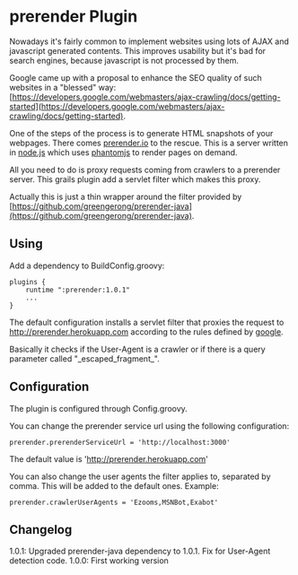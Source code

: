 prerender Plugin
================

Nowadays it's fairly common to implement websites using lots of AJAX and javascript generated contents. This improves usability but it's bad for search engines, because javascript is not processed by them.

Google came up with a proposal to enhance the SEO quality of such websites in a  "blessed" way: [https://developers.google.com/webmasters/ajax-crawling/docs/getting-started](https://developers.google.com/webmasters/ajax-crawling/docs/getting-started).

One of the steps of the process is to generate HTML snapshots of your webpages. There comes [prerender.io](http://prerender.io) to the rescue. This is a server written in [node.js](http://nodejs.org) which uses [phantomjs](http://phantomjs.org) to render pages on demand.

All you need to do is proxy requests coming from crawlers to a prerender server. This grails plugin add a servlet filter which makes this proxy.

Actually this is just a thin wrapper around the filter provided by [https://github.com/greengerong/prerender-java](https://github.com/greengerong/prerender-java).

Using
-----

Add a dependency to BuildConfig.groovy:

	plugins {
		runtime ":prerender:1.0.1"
		...
	}

The default configuration installs a servlet filter that proxies the request to http://prerender.herokuapp.com according to the rules defined by [google](https://developers.google.com/webmasters/ajax-crawling/docs/getting-started).

Basically it checks if the User-Agent is a crawler or if there is a query parameter called "\_escaped\_fragment\_".

Configuration
-------------

The plugin is configured through Config.groovy.

You can change the prerender service url using the following configuration:

	prerender.prerenderServiceUrl = 'http://localhost:3000'

The default value is 'http://prerender.herokuapp.com'

You can also change the user agents the filter applies to, separated by comma. This will be added to the default ones. Example: 

	prerender.crawlerUserAgents = 'Ezooms,MSNBot,Exabot'

Changelog
---------

1.0.1: Upgraded prerender-java dependency to 1.0.1. Fix for User-Agent detection code.
1.0.0: First working version

